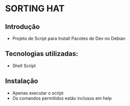 SORTING HAT
=======================

Introdução
------------
* Projeto de Script para Install Pacotes de Dev no Debian


Tecnologias utilizadas:
-----------------------
 * Shell Script


Instalação
------------
* Apenas executar o script
* Os comandos permitidos estão inclusos em help



